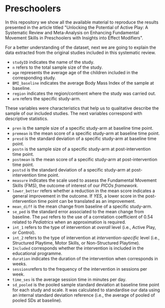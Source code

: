 # Preschoolers
In this repository we show all the available material to reproduce the results presented in the article titled "Unlocking the Potential of Active Play: A Systematic Review and Meta-Analysis on Enhancing Fundamental Movement Skills in Preschoolers with Insights into Effect Modifiers".

For a better understanding of the dataset, next we are going to explain the data extracted from the original studies included in this systematic review.

  + `studyID` indicates the name of the study.
  + `n` refers to the total sample size of the study.
  + `age` represents the average age of the children included in the corresponding study.
  + `BMI_baseline` indicates the average Body Mass Index of the sample at baseline.
  + `region` indicates the region/continent where the study was carried out.
  + `arm` refers the specific study-arm.

These variables were characteristics that help us to qualitative describe the sample of our included studies. The next variables correspond with descriptive statistics.

  + `pren` is the sample size of a specific study-arm at baseline time point.
  + `premean` is the mean score of a specific study-arm at baseline time point.
  + `presd` is the standard deviation of a specific study-arm at baseline time point.
  + `postn` is the sample size of a specific study-arm at post-intervention time point.
  + `postmean` is the mean score of a specific study-arm at post-intervention time point.
  + `postsd` is the standard deviation of a specific study-arm at post-intervention time point.
  + `measure` indicates the scale used to assess the Fundamental Movement Skills (FMS), the outcome of interest of our *PICOs framework*.
  + `lower_better` refers whether a reduction in the mean score indicates a general improvement in the outcome. If *YES*, a lower score in the post-intervention time point can be translated as an improvement.
  + `mean_diff` is the mean change from baseline of a specific study-arm.
  + `se_ped` is the standard error associated to the mean change from baseline. The `ped` refers to the use of a correlation coefficient of 0.54 related to *Pediatrics* when an approximation is required.
  + `int_1` refers to the type of intervention at *overall* level (i.e., Active Play, or Control).
  + `int_2` refers to the type of intervention at *intervention-specific* level (i.e., Structured Playtime, Motor Skills, or Non-Structured Playtime).
  + `Included` corresponds whether the intervention is included in the educational programme.
  + `duration` indicates the duration of the intervention when corresponds in weeks.
  + `sessions`refers to the frequency of the intervention in sessions per week.
  + `time_ses` is the average session time in minutes per day.
  + `sd_pooled` is the pooled sample standard deviation at baseline time point for each study and scale. It was calculated to standardise our data using an internal standard deviation reference (i.e., the average of pooled of pooled SDs at baseline). 
